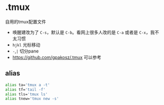 # .tmux
自用的tmux配置文件


* 唤醒建改为了 `C-s`，默认是 `C-b`。看网上很多人改的是 `C-a` 或者是 `C-x`，我不太习惯
* `hjkl` 光标移动
* `-`,`|` 切分pane
* https://github.com/gpakosz/.tmux 可以参考

## alias
```bash
alias ta='tmux a -t'
alias tf='tail -f'
alias tls='tmux ls'
alias tnew='tmux new -s'
```

